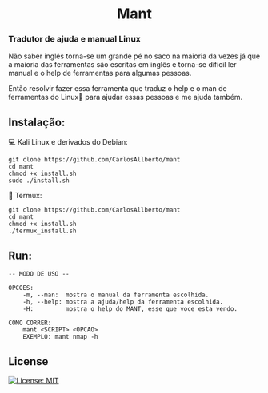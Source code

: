 <h1 align=center>Mant</h1>
<h3>Tradutor de ajuda e manual Linux</h3>

Não saber inglês torna-se um grande pé no saco na maioria da vezes já que a maioria das ferramentas são escritas em inglês e torna-se difícil ler manual e o help de ferramentas para algumas pessoas.

Então resolvir fazer essa ferramenta que traduz o help e o man de ferramentas do Linux🐧 para ajudar essas pessoas e me ajuda também.


## Instalação:
💻 Kali Linux e derivados do Debian:

```
git clone https://github.com/CarlosAllberto/mant
cd mant
chmod +x install.sh
sudo ./install.sh
```

📱 Termux:

```
git clone https://github.com/CarlosAllberto/mant
cd mant
chmod +x install.sh
./termux_install.sh
```

## Run:

```
-- MODO DE USO --

OPCOES:
    -m, --man:  mostra o manual da ferramenta escolhida.
    -h, --help: mostra a ajuda/help da ferramenta escolhida.
    -H:         mostra o help do MANT, esse que voce esta vendo.

COMO CORRER:
    mant <SCRIPT> <OPCAO>
    EXEMPLO: mant nmap -h
```

## License

[![License: MIT](https://img.shields.io/github/license/gcla/termshark.svg?color=yellow)](LICENSE)
